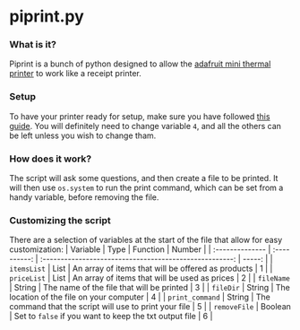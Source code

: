 # piprint.py

### What is it?
Piprint is a bunch of python designed to allow the [adafruit mini thermal printer](https://shop.pimoroni.com/products/mini-thermal-printer) to work like a receipt printer.

### Setup
To have your printer ready for setup, make sure you have followed [this guide](https://learn.adafruit.com/networked-thermal-printer-using-cups-and-raspberry-pi/overview). You will definitely need to change variable `4`, and all the others can be left unless you wish to change tham.

### How does it work?
The script will ask some questions, and then create a file to be printed. It will then use `os.system` to run the print command, which can be set from a handy variable, before removing the file.

### Customizing the script
There are a selection of variables at the start of the file that allow for easy customization:
| Variable        | Type         | Function                                                | Number |
| :-------------- | :----------: | :-----------------------------------------------------: | -----: |
| `itemsList`     | List         | An array of items that will be offered as products      | 1      |
| `priceList`     | List         | An array of items that will be used as prices           | 2      |
| `fileName`      | String       | The name of the file that will be printed               | 3      |
| `fileDir`       | String       | The location of the file on your computer               | 4      |
| `print_command` | String       | The command that the script will use to print your file | 5      |
| `removeFile`    | Boolean      | Set to `false` if you want to keep the txt output file  | 6      |
